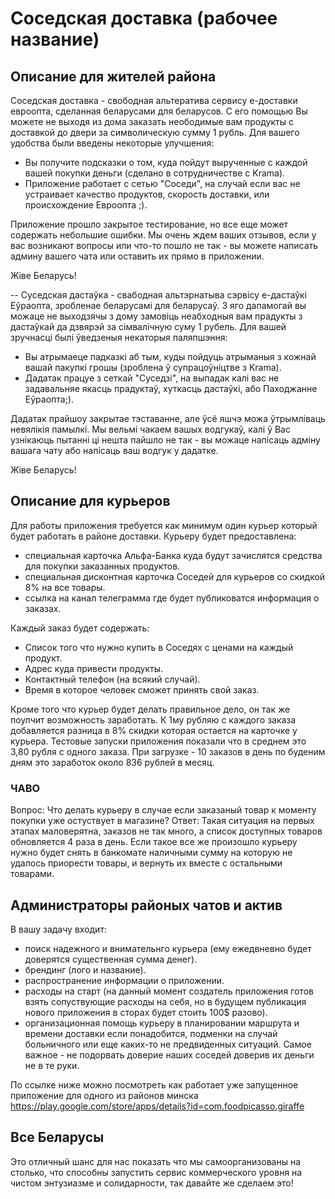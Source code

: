 # Соседская доставка (рабочее название)
## Описание для жителей района
Соседская доставка - свободная альтератива сервису e-доставки евроопта, сделанная беларусами для беларусов.
С его помощью Вы можете не выходя из дома заказать неободимые вам продукты с доставкой до двери за символическую сумму 1 рубль.
Для вашего удобства были введены некоторые улучшения:
- Вы получите подсказки о том, куда пойдут вырученные с каждой вашей покупки деньги (сделано в сотрудничестве с Krama).
- Приложение работает с сетью "Соседи", на случай если вас не устраивает качество продуктов, скорость доставки, или происхождение Евроопта ;).

Приложение прошло закрытое тестирование, но все еще может содержать небольшие ошибки. Мы очень ждем ваших отзывов, если у вас возникают вопросы или что-то пошло не так - вы можете написать админу вашего чата или оставить их прямо в приложении.

Жiве Беларусь!

-- 
Суседская дастаўка - свабодная альтэрнатыва сэрвісу e-дастаўкі Еўраопта, зробленае беларусамі для беларусаў.
З яго дапамогай вы можаце не выходзячы з дому замовіць неабходныя вам прадукты з дастаўкай да дзвярэй за сімвалічную суму 1 рубель.
Для вашей зручнасці былі ўведзеныя некаторыя паляпшэння:
- Вы атрымаеце падказкі аб тым, куды пойдуць атрыманыя з кожнай вашай пакупкі грошы (зроблена ў супрацоўніцтве з Krama).
- Дадатак працуе з сеткай "Суседзі", на выпадак калі вас не задавальняе якасць прадуктаў, хуткасць дастаўкі, або Паходжанне Еўраопта;).

Дадатак прайшоу закрытае тэставанне, але ўсё яшчэ можа ўтрымліваць невялікія памылкі. Мы вельмі чакаем вашых водгукаў, калі ў Вас узнікаюць пытанні ці нешта пайшло не так -
вы можаце напісаць адміну вашага чату або напісаць ваш водгук у дадатке.

Жiве Беларусь!

## Описание для курьеров
Для работы приложения требуется как минимум один курьер который будет работать в районе доставки.
Курьеру будет предоставлена:
- специальная карточка Альфа-Банка куда будут зачислятся средства для покупки заказанных продуктов.
- специальная дисконтная карточка Соседей для курьеров со скидкой 8% на все товары.
- ссылка на канал телеграмма где будет публиковатся информация о заказах.

Каждый заказ будет содержать:
- Список того что нужно купить в Соседях с ценами на каждый продукт.
- Адрес куда привести продукты.
- Контактный телефон (на всякий случай).
- Время в которое человек сможет принять свой заказ.

Кроме того что курьер будет делать правильное дело, он так же поулчит возможность заработать.
К 1му рубляю с каждого заказа добавляется разница в 8% скидки которая остается на карточке у курьера.
Тестовые запуски приложения показали что в среднем это 3,80 рубля с одного заказа.
При загрузке - 10 заказов в день по буденим дням это заработок около 836 рублей в месяц.

### ЧАВО
Вопрос: Что делать курьеру в случае если заказаный товар к моменту покупки уже остуствует в магазине?
Ответ: Такая ситуация на первых этапах маловерятна, заказов не так много, а список доступных товаров обновляется 4 раза в день. Если такое все же произошло курьеру нужно будет снять в банкомате наличными сумму на которую не удалось приорести товары, и вернуть их вместе с остальными товарами.

## Администраторы районых чатов и актив
В вашу задачу входит:
- поиск надежного и внимательнго курьера (ему ежедвневно будет доверятся существенная сумма денег).
- брендинг (лого и название).
- распространение информации о приложении.
- расходы на старт (на данный момент создатель приложения готов взять сопуствующие расходы на себя, но в будущем публикация нового приложения в сторах будет стоить 100$ разово).
- организационная помощь курьеру в планировании маршрута и времени доставки если понадобится, подменки на случай больничного или еще каких-то не предвиденных ситуаций.
Самое важное - не подорвать доверие наших соседей доверив их деньги не в те руки.

По ссылке ниже можно посмотреть как работает уже запущенное приложение для одного из районов минска
https://play.google.com/store/apps/details?id=com.foodpicasso.giraffe

## Все Беларусы
Это отличный шанс для нас показать что мы самоорганизованы на столько, что способны запустить сервис коммерческого уровня на чистом энтузиазме и солидарности, так давайте же сделаем это!


